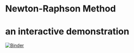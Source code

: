 # Newton-Raphson Method
# an interactive demonstration
[![Binder](https://mybinder.org/badge_logo.svg)](https://mybinder.org/v2/gh/rmcrae/NewtonRaphson/HEAD?filepath=Newton-Raphson%20Method%20bqplot.ipynb)

